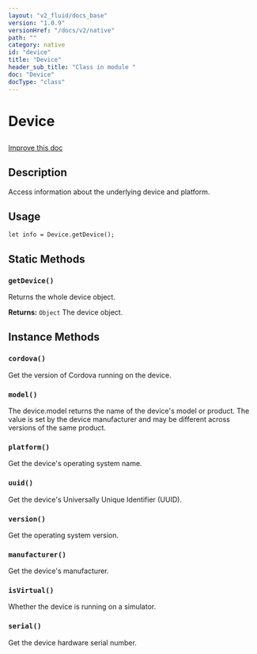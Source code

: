 ```yaml
---
layout: "v2_fluid/docs_base"
version: "1.0.9"
versionHref: "/docs/v2/native"
path: ""
category: native
id: "device"
title: "Device"
header_sub_title: "Class in module "
doc: "Device"
docType: "class"
---
```









<h1 class="api-title">


Device






</h1>

<a class="improve-v2-docs" href='http://github.com/driftyco/ionic/edit/2.0/src/plugins/device.ts#L26'>
Improve this doc
</a>






<!-- description -->
<h2>Description</h2>

<p>Access information about the underlying device and platform.</p>

<!-- @usage tag -->

<h2>Usage</h2>

<pre><code class="lang-js">let info = Device.getDevice();
</code></pre>




<!-- @property tags -->
<h2>Static Methods</h2>
<div id="getDevice"></div>
<h3><code>getDevice()</code>
  
</h3>

Returns the whole device object.







<div class="return-value" markdown="1">
<i class="icon ion-arrow-return-left"></i>
<b>Returns:</b> 
  <code>Object</code> The device object.
</div>




<!-- methods on the class -->

<h2>Instance Methods</h2>

<div id="cordova"></div>

<h3>
<code>cordova()</code>
  

</h3>

Get the version of Cordova running on the device.











<div id="model"></div>

<h3>
<code>model()</code>
  

</h3>

The device.model returns the name of the device's model or product. The value is set
by the device manufacturer and may be different across versions of the same product.











<div id="platform"></div>

<h3>
<code>platform()</code>
  

</h3>

Get the device's operating system name.











<div id="uuid"></div>

<h3>
<code>uuid()</code>
  

</h3>

Get the device's Universally Unique Identifier (UUID).











<div id="version"></div>

<h3>
<code>version()</code>
  

</h3>

Get the operating system version.











<div id="manufacturer"></div>

<h3>
<code>manufacturer()</code>
  

</h3>

Get the device's manufacturer.











<div id="isVirtual"></div>

<h3>
<code>isVirtual()</code>
  

</h3>

Whether the device is running on a simulator.











<div id="serial"></div>

<h3>
<code>serial()</code>
  

</h3>

Get the device hardware serial number.









<!-- related link --><!-- end content block -->


<!-- end body block -->

